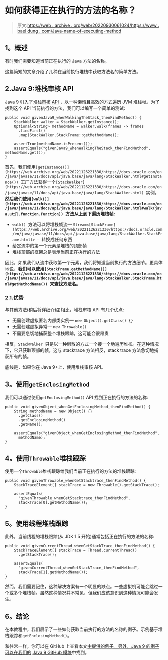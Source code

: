 # 如何获得正在执行的方法的名称？

> 原文:[https://web . archive . org/web/20220930061024/https://www . bael dung . com/Java-name-of-executing-method](https://web.archive.org/web/20220930061024/https://www.baeldung.com/java-name-of-executing-method)

## **1。概述**

有时我们需要知道当前正在执行的 Java 方法的名称。

这篇简短的文章介绍了几种在当前执行堆栈中获取方法名的简单方法。

## 2.Java 9:堆栈审核 API

Java 9 引入了[堆栈审核 API](/web/20221126221330/https://www.baeldung.com/java-9-stackwalking-api) ，以一种懒惰且高效的方式遍历 JVM 堆栈帧。为了找到这个 API 当前执行的方法，我们可以编写一个简单的测试:

```
public void givenJava9_whenWalkingTheStack_thenFindMethod() {
    StackWalker walker = StackWalker.getInstance();
    Optional<String> methodName = walker.walk(frames -> frames
      .findFirst()
      .map(StackWalker.StackFrame::getMethodName));

    assertTrue(methodName.isPresent());
    assertEquals("givenJava9_whenWalkingTheStack_thenFindMethod", methodName.get());
}
```

首先，我们使用`[getInstance()](https://web.archive.org/web/20221126221330/https://docs.oracle.com/en/java/javase/11/docs/api/java.base/java/lang/StackWalker.html#getInstance()) `工厂方法获得一个`[StackWalker](https://web.archive.org/web/20221126221330/https://docs.oracle.com/en/java/javase/11/docs/api/java.base/java/lang/StackWalker.html) `实例。**然后我们使用`[walk()](https://web.archive.org/web/20221126221330/https://docs.oracle.com/en/java/javase/11/docs/api/java.base/java/lang/StackWalker.html#walk(java.util.function.Function)) `方法从上到下遍历堆栈帧:**

*   `walk() `方法可以将堆栈帧流— `Stream<[StackFrame](https://web.archive.org/web/20221126221330/https://docs.oracle.com/en/java/javase/11/docs/api/java.base/java/lang/StackWalker.StackFrame.html)> — `转换成任何东西
*   给定流中的第一个元素是堆栈的顶部帧
*   堆栈顶部的框架总是表示当前正在执行的方法

因此，如果我们从流中获取第一个元素，我们将知道当前执行的方法细节。更具体地说，**我们可以使用`[StackFrame.getMethodName()](https://web.archive.org/web/20221126221330/https://docs.oracle.com/en/java/javase/11/docs/api/java.base/java/lang/StackWalker.StackFrame.html#getMethodName()) `来查找方法名。**

### 2.1.优势

与其他方法(稍后将详细介绍)相比，堆栈审核 API 有几个优点:

*   无需创建虚拟匿名内部类实例— `new Object().getClass() {}`
*   无需创建虚拟异常— `new Throwable()`
*   不需要急切地捕获整个堆栈跟踪，这可能会很昂贵

相反，`StackWalker `只是以一种懒散的方式一个接一个地遍历堆栈。在这种情况下，它只获取顶部的帧，这与 stacktrace 方法相反，stack trace 方法急切地捕获所有的帧。

底线是，如果你在 Java 9+上，使用堆栈审核 API。

## **3。使用`getEnclosingMethod`**

我们可以通过使用`getEnclosingMethod()` API 找到正在执行的方法的名称:

```
public void givenObject_whenGetEnclosingMethod_thenFindMethod() {
    String methodName = new Object() {}
      .getClass()
      .getEnclosingMethod()
      .getName();

    assertEquals("givenObject_whenGetEnclosingMethod_thenFindMethod",
      methodName);
}
```

## **4。使用`Throwable`堆栈跟踪**

使用一个`Throwable`堆栈跟踪给我们当前正在执行的方法的堆栈跟踪:

```
public void givenThrowable_whenGetStacktrace_thenFindMethod() {
    StackTraceElement[] stackTrace = new Throwable().getStackTrace();

    assertEquals(
      "givenThrowable_whenGetStacktrace_thenFindMethod",
      stackTrace[0].getMethodName());
}
```

## **5。使用线程堆栈跟踪**

此外，当前线程的堆栈跟踪(从 JDK 1.5 开始)通常包括正在执行的方法的名称:

```
public void givenCurrentThread_whenGetStackTrace_thenFindMethod() {
    StackTraceElement[] stackTrace = Thread.currentThread()
      .getStackTrace();

    assertEquals(
      "givenCurrentThread_whenGetStackTrace_thenFindMethod",
      stackTrace[1].getMethodName()); 
}
```

然而，我们需要记住，这种解决方案有一个明显的缺点。一些虚拟机可能会跳过一个或多个堆栈帧。虽然这种情况并不常见，但我们应该意识到这种情况可能会发生。

## **6。结论**

在本教程中，我们展示了一些如何获取当前执行的方法的名称的例子。示例基于堆栈跟踪和`getEnclosingMethod()`。

和往常一样，你可以在 GitHub 上查看本文[中提供的例子。另外，Java 9 的例子可以在我们的](https://web.archive.org/web/20221126221330/https://github.com/eugenp/tutorials/tree/master/core-java-modules/core-java-reflection) [Java 9 GitHub 模块](https://web.archive.org/web/20221126221330/https://github.com/eugenp/tutorials/tree/master/core-java-modules/core-java-9-new-features)中找到。